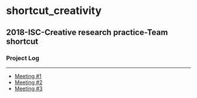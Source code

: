 # shortcut_creativity
## 2018-ISC-Creative research practice-Team shortcut
### Project Log
****

- [Meeting #1](https://github.com/Moog303/shortcut_creativity/tree/master/meeting#1)
- [Meeting #2](https://github.com/Moog303/shortcut_creativity/tree/master/meeting#2)
- [Meeting #3](https://github.com/Moog303/shortcut_creativity/tree/master/meeting#3)